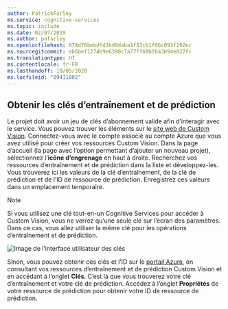 ```yaml
---
author: PatrickFarley
ms.service: cognitive-services
ms.topic: include
ms.date: 02/07/2019
ms.author: pafarley
ms.openlocfilehash: 874d76bebdfd3bd0daba1f83cb1f06c093f192ec
ms.sourcegitcommit: eb6bef1274b9e6390c7a77ff69bf6a3b94e827fc
ms.translationtype: HT
ms.contentlocale: fr-FR
ms.lasthandoff: 10/05/2020
ms.locfileid: "89411802"
---
```

## <a name="get-the-training-and-prediction-keys"></a>Obtenir les clés d’entraînement et de prédiction

Le projet doit avoir un jeu de clés d’abonnement valide afin d’interagir avec le service. Vous pouvez trouver les éléments sur le [site web de Custom Vision](https://customvision.ai). Connectez-vous avec le compte associé au compte Azure que vous avez utilisé pour créer vos ressources Custom Vision. Dans la page d’accueil (la page avec l’option permettant d’ajouter un nouveau projet), sélectionnez l’__icône d’engrenage__ en haut à droite. Recherchez vos ressources d’entraînement et de prédiction dans la liste et développez-les. Vous trouverez ici les valeurs de la clé d’entraînement, de la clé de prédiction et de l’ID de ressource de prédiction. Enregistrez ces valeurs dans un emplacement temporaire.

> [!NOTE]
> Si vous utilisez une clé tout-en-un Cognitive Services pour accéder à Custom Vision, vous ne verrez qu’une seule clé sur l’écran des paramètres. Dans ce cas, vous allez utiliser la même clé pour les opérations d’entraînement et de prédiction.

![Image de l’interface utilisateur des clés](../media/csharp-tutorial/training-prediction-keys.png)

Sinon, vous pouvez obtenir ces clés et l’ID sur le [portail Azure](https://www.portal.azure.com), en consultant vos ressources d’entraînement et de prédiction Custom Vision et en accédant à l’onglet __Clés__. C’est là que vous trouverez votre clé d’entraînement et votre clé de prédiction. Accédez à l’onglet __Propriétés__ de votre ressource de prédiction pour obtenir votre ID de ressource de prédiction.

